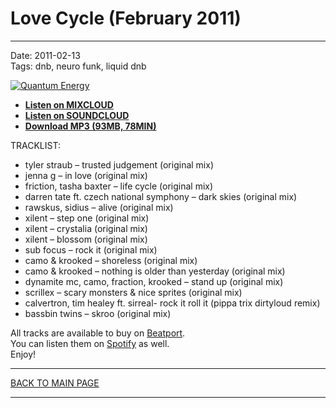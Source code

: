 # Love Cycle (February 2011)

----

Date: 2011-02-13    
Tags: dnb, neuro funk, liquid dnb    

[![Quantum Energy](https://drive.google.com/uc?export=download&id=0BzB_BNja1f1KQjRza1RLbThnTTA)](https://www.mixcloud.com/quantumenergy/love-cycle-february-2011/)

* [**Listen on MIXCLOUD**](https://www.mixcloud.com/quantumenergy/love-cycle-february-2011/) 
* [**Listen on SOUNDCLOUD**](https://soundcloud.com/quantumenergy/quantum-energy-love-cycle) 
* [**Download MP3 (93MB, 78MIN)**](https://1drv.ms/u/s!AmzuuXrjf51v2LMjW6c5ZC0Kd2-BdQ?e=bKXoUJ)

TRACKLIST:  

* tyler straub – trusted judgement (original mix)
* jenna g – in love (original mix)
* friction, tasha baxter – life cycle (original mix)
* darren tate ft. czech national symphony – dark skies (original mix)
* rawskus, sidius – alive (original mix)
* xilent – step one (original mix)
* xilent – crystalia (original mix)
* xilent – blossom (original mix)
* sub focus – rock it (original mix)
* camo & krooked – shoreless (original mix)
* camo & krooked – nothing is older than yesterday (original mix)
* dynamite mc, camo, fraction, krooked – stand up (original mix)
* scrillex – scary monsters & nice sprites (original mix)
* calvertron, tim healey ft. sirreal- rock it roll it (pippa trix dirtyloud remix)
* bassbin twins – skroo (original mix)

All tracks are available to buy on <a href="http://beatport.com" target="_blank">Beatport</a>.  
You can listen them on <a href="https://open.spotify.com/playlist/41aDriNFS6jYpioCR6cTe5?si=lIajGYZ2SzO4K3TCIna5IQ" target="_blank">Spotify</a> as well.  
Enjoy!

----

[BACK TO MAIN PAGE](./README.md)

----
